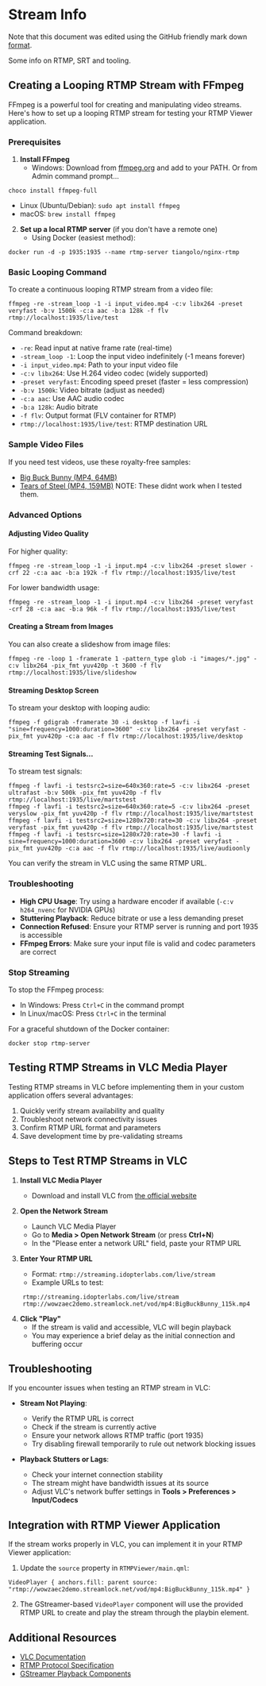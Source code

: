 # Stream Info

Note that this document was edited using the GitHub friendly mark down [format](https://www.markdownguide.org/cheat-sheet/).

Some info on RTMP, SRT and tooling.

## Creating a Looping RTMP Stream with FFmpeg

FFmpeg is a powerful tool for creating and manipulating video streams. Here's how to set up a looping RTMP stream for testing your RTMP Viewer application.

### Prerequisites

1. **Install FFmpeg**
   - Windows: Download from [ffmpeg.org](https://ffmpeg.org/download.html) and add to your PATH.
  Or from Admin command prompt...
```
choco install ffmpeg-full
```
   - Linux (Ubuntu/Debian): `sudo apt install ffmpeg`
   - macOS: `brew install ffmpeg`

2. **Set up a local RTMP server** (if you don't have a remote one)
   - Using Docker (easiest method):
```
docker run -d -p 1935:1935 --name rtmp-server tiangolo/nginx-rtmp
```

### Basic Looping Command

To create a continuous looping RTMP stream from a video file:
```
ffmpeg -re -stream_loop -1 -i input_video.mp4 -c:v libx264 -preset veryfast -b:v 1500k -c:a aac -b:a 128k -f flv rtmp://localhost:1935/live/test
```

Command breakdown:
- `-re`: Read input at native frame rate (real-time)
- `-stream_loop -1`: Loop the input video indefinitely (-1 means forever)
- `-i input_video.mp4`: Path to your input video file
- `-c:v libx264`: Use H.264 video codec (widely supported)
- `-preset veryfast`: Encoding speed preset (faster = less compression)
- `-b:v 1500k`: Video bitrate (adjust as needed)
- `-c:a aac`: Use AAC audio codec
- `-b:a 128k`: Audio bitrate
- `-f flv`: Output format (FLV container for RTMP)
- `rtmp://localhost:1935/live/test`: RTMP destination URL

### Sample Video Files

If you need test videos, use these royalty-free samples:
- [Big Buck Bunny (MP4, 64MB)](https://download.blender.org/peach/bigbuckbunny_movies/BigBuckBunny_320x180.mp4)
- [Tears of Steel (MP4, 159MB)](https://download.blender.org/demo/movies/ToS/ToS-4k-1920.mp4)
NOTE: These didnt work when I tested them.

### Advanced Options

#### Adjusting Video Quality

For higher quality:
```
ffmpeg -re -stream_loop -1 -i input.mp4 -c:v libx264 -preset slower -crf 22 -c:a aac -b:a 192k -f flv rtmp://localhost:1935/live/test
```

For lower bandwidth usage:
```
ffmpeg -re -stream_loop -1 -i input.mp4 -c:v libx264 -preset veryfast -crf 28 -c:a aac -b:a 96k -f flv rtmp://localhost:1935/live/test
```

#### Creating a Stream from Images

You can also create a slideshow from image files:
```
ffmpeg -re -loop 1 -framerate 1 -pattern_type glob -i "images/*.jpg" -c:v libx264 -pix_fmt yuv420p -t 3600 -f flv rtmp://localhost:1935/live/slideshow
```

#### Streaming Desktop Screen

To stream your desktop with looping audio:
```
ffmpeg -f gdigrab -framerate 30 -i desktop -f lavfi -i "sine=frequency=1000:duration=3600" -c:v libx264 -preset veryfast -pix_fmt yuv420p -c:a aac -f flv rtmp://localhost:1935/live/desktop
```

#### Streaming Test Signals...
To stream test signals:
```
ffmpeg -f lavfi -i testsrc2=size=640x360:rate=5 -c:v libx264 -preset ultrafast -b:v 500k -pix_fmt yuv420p -f flv rtmp://localhost:1935/live/martstest
ffmpeg -f lavfi -i testsrc2=size=640x360:rate=5 -c:v libx264 -preset veryslow -pix_fmt yuv420p -f flv rtmp://localhost:1935/live/martstest
ffmpeg -f lavfi -i testsrc2=size=1280x720:rate=30 -c:v libx264 -preset veryfast -pix_fmt yuv420p -f flv rtmp://localhost:1935/live/martstest
ffmpeg -f lavfi -i testsrc=size=1280x720:rate=30 -f lavfi -i sine=frequency=1000:duration=3600 -c:v libx264 -preset veryfast -pix_fmt yuv420p -c:a aac -f flv rtmp://localhost:1935/live/audioonly
```

You can verify the stream in VLC using the same RTMP URL.

### Troubleshooting

- **High CPU Usage**: Try using a hardware encoder if available (`-c:v h264_nvenc` for NVIDIA GPUs)
- **Stuttering Playback**: Reduce bitrate or use a less demanding preset
- **Connection Refused**: Ensure your RTMP server is running and port 1935 is accessible
- **FFmpeg Errors**: Make sure your input file is valid and codec parameters are correct

### Stop Streaming

To stop the FFmpeg process:
- In Windows: Press `Ctrl+C` in the command prompt
- In Linux/macOS: Press `Ctrl+C` in the terminal

For a graceful shutdown of the Docker container:
```
docker stop rtmp-server
```

## Testing RTMP Streams in VLC Media Player

Testing RTMP streams in VLC before implementing them in your custom application offers several advantages:

1. Quickly verify stream availability and quality
2. Troubleshoot network connectivity issues
3. Confirm RTMP URL format and parameters
4. Save development time by pre-validating streams

## Steps to Test RTMP Streams in VLC

1. **Install VLC Media Player**
   - Download and install VLC from [the official website](https://www.videolan.org/vlc/)

2. **Open the Network Stream**
   - Launch VLC Media Player
   - Go to **Media > Open Network Stream** (or press **Ctrl+N**)
   - In the "Please enter a network URL" field, paste your RTMP URL

3. **Enter Your RTMP URL**
   - Format: `rtmp://streaming.idopterlabs.com/live/stream`
   - Example URLs to test:

```
	rtmp://streaming.idopterlabs.com/live/stream
	rtmp://wowzaec2demo.streamlock.net/vod/mp4:BigBuckBunny_115k.mp4
```

4. **Click "Play"**
   - If the stream is valid and accessible, VLC will begin playback
   - You may experience a brief delay as the initial connection and buffering occur

## Troubleshooting

If you encounter issues when testing an RTMP stream in VLC:

- **Stream Not Playing**:
  - Verify the RTMP URL is correct
  - Check if the stream is currently active
  - Ensure your network allows RTMP traffic (port 1935)
  - Try disabling firewall temporarily to rule out network blocking issues

- **Playback Stutters or Lags**:
  - Check your internet connection stability
  - The stream might have bandwidth issues at its source
  - Adjust VLC's network buffer settings in **Tools > Preferences > Input/Codecs**

## Integration with RTMP Viewer Application

If the stream works properly in VLC, you can implement it in your RTMP Viewer application:

1. Update the `source` property in `RTMPViewer/main.qml`:
```
VideoPlayer { anchors.fill: parent source: "rtmp://wowzaec2demo.streamlock.net/vod/mp4:BigBuckBunny_115k.mp4" }
```

2. The GStreamer-based `VideoPlayer` component will use the provided RTMP URL to create and play the stream through the playbin element.

## Additional Resources

- [VLC Documentation](https://wiki.videolan.org/Documentation:Documentation/)
- [RTMP Protocol Specification](https://www.adobe.com/devnet/rtmp.html)
- [GStreamer Playback Components](https://gstreamer.freedesktop.org/documentation/playback/playbin.html)
